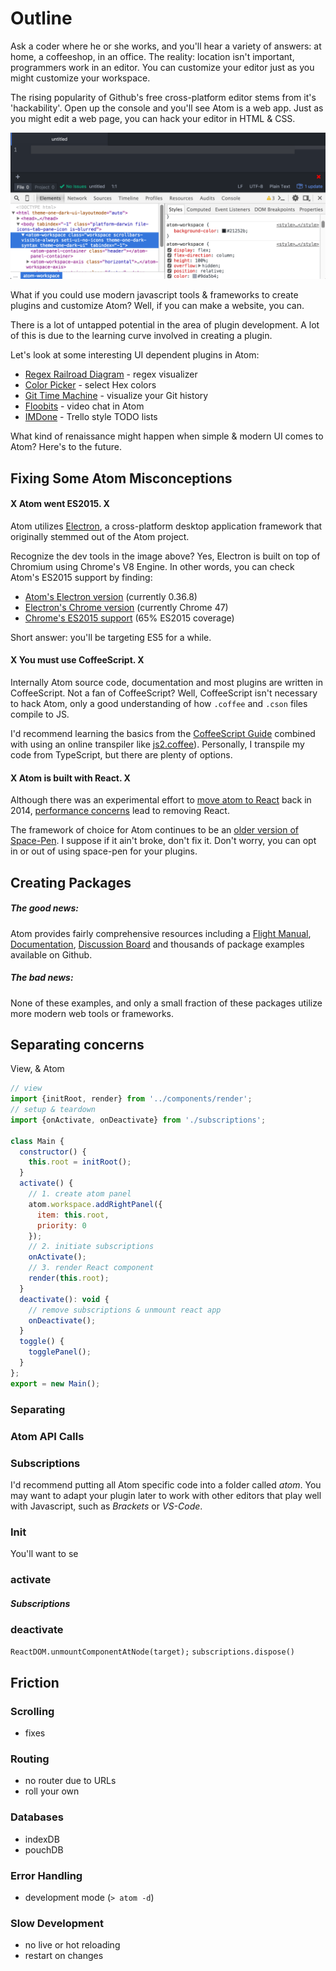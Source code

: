 # Outline

Ask a coder where he or she works, and you'll hear a variety of answers: at home, a coffeeshop, in an office. The reality: location isn't important, programmers work in an editor. You can customize your editor just as you might customize your workspace.

The rising popularity of Github's free cross-platform editor stems from it's 'hackability'. Open up the console and you'll see Atom is a web app. Just as you might edit a web page, you can hack your editor in HTML & CSS.

![Atom is a web app](/img/blog/atom-is-a-web-app.png)

What if you could use modern javascript tools & frameworks to create plugins and customize Atom? Well, if you can make a website, you can.

There is a lot of untapped potential in the area of plugin development. A lot of this is due to the learning curve involved in creating a plugin.

Let's look at some interesting UI dependent plugins in Atom:

* [Regex Railroad Diagram](https://atom.io/packages/regex-railroad-diagram) - regex visualizer
* [Color Picker](https://atom.io/packages/color-picker) - select Hex colors
* [Git Time Machine](https://atom.io/packages/git-time-machine) - visualize your Git history
* [Floobits](https://atom.io/packages/floobits) - video chat in Atom
* [IMDone](https://atom.io/packages/imdone-atom) - Trello style TODO lists

What kind of renaissance might happen when simple & modern UI comes to Atom? Here's to the future.

## Fixing Some Atom Misconceptions

#### X Atom went ES2015. X

Atom utilizes [Electron](https://github.com/atom/electron), a cross-platform desktop application framework that originally stemmed out of the Atom project.

Recognize the dev tools in the image above? Yes, Electron is built on top of Chromium using Chrome's V8 Engine. In other words, you can check Atom's ES2015 support by finding:

* [Atom's Electron version](https://github.com/atom/atom/blob/master/package.json) (currently 0.36.8)
* [Electron's Chrome version](https://github.com/atom/electron/releases/tag/v0.36.0) (currently Chrome 47)
* [Chrome's ES2015 support](https://kangax.github.io/compat-table/es6/#chrome47) (65% ES2015 coverage)

Short answer: you'll be targeting ES5 for a while.

#### X You must use CoffeeScript. X
Internally Atom source code, documentation and most plugins are written in CoffeeScript. Not a fan of CoffeeScript? Well, CoffeeScript isn't necessary to hack Atom, only a good understanding of how `.coffee` and `.cson` files compile to JS.

I'd recommend learning the basics from the [CoffeeScript Guide](http://coffeescript.org/) combined with using an online transpiler like [js2.coffee](http://js2.coffee/)). Personally, I transpile my code from TypeScript, but there are plenty of options.

#### X Atom is built with React. X
Although there was an experimental effort to [move atom to React](http://blog.atom.io/2014/07/02/moving-atom-to-react.html) back in 2014, [performance concerns](https://github.com/atom/atom/pull/5624) lead to removing React.

The framework of choice for Atom continues to be an [older version of Space-Pen](https://github.com/atom-archive/space-pen/tree/3.x). I suppose if it ain't broke, don't fix it. Don't worry, you can opt in or out of using space-pen for your plugins.


## Creating Packages


##### The good news:
Atom provides fairly comprehensive resources including a [Flight Manual](https://atom.io/docs/v1.5.4/), [Documentation](https://atom.io/docs/api/v1.5.4/AtomEnvironment), [Discussion Board](https://discuss.atom.io/) and thousands of package examples available on Github.

##### The bad news:
None of these examples, and only a small fraction of these packages utilize more modern web tools or frameworks.



## Separating concerns

View, & Atom

```js
// view
import {initRoot, render} from '../components/render';
// setup & teardown
import {onActivate, onDeactivate} from './subscriptions';

class Main {
  constructor() {
    this.root = initRoot();
  }
  activate() {
    // 1. create atom panel
    atom.workspace.addRightPanel({
      item: this.root,
      priority: 0
    });
    // 2. initiate subscriptions
    onActivate();
    // 3. render React component
    render(this.root);
  }
  deactivate(): void {
    // remove subscriptions & unmount react app
    onDeactivate();
  }
  toggle() {
    togglePanel();
  }
};
export = new Main();
```


### Separating

### Atom API Calls

### Subscriptions

I'd recommend putting all Atom specific code into a folder called *atom*. You may want to adapt your plugin later to work with other editors that play well with Javascript, such as *Brackets* or *VS-Code*.

### Init

You'll want to se

### activate

##### Subscriptions

### deactivate

`ReactDOM.unmountComponentAtNode(target);`
`subscriptions.dispose()`

## Friction

### Scrolling

- fixes

### Routing

- no router due to URLs
- roll your own

### Databases

- indexDB
- pouchDB

### Error Handling

- development mode (`> atom -d`)

### Slow Development

- no live or hot reloading
- restart on changes

